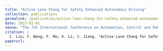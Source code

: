 ```yaml
---
title: "Active Lane Chang for Safety Enhanced Autonomous Driving"
collection: publications
permalink: /publication/active-lane-chang-for-safety-enhanced-autonomous-driving
date: 2023-01-01
venue: "The 7th International Conference on Automation, Control and Robots"
citation: |
  C. Liu; Y. Wang; F. Mo; X. Li; J. Jiang. "Active Lane Chang for Safety Enhanced Autonomous Driving". The 7th International Conference on Automation, Control and Robots.
paperurl:
---
```

